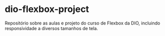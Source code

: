 # dio-flexbox-project

Repositório sobre as aulas e projeto do curso de Flexbox da DIO, incluindo responsividade a diversos tamanhos de tela.
